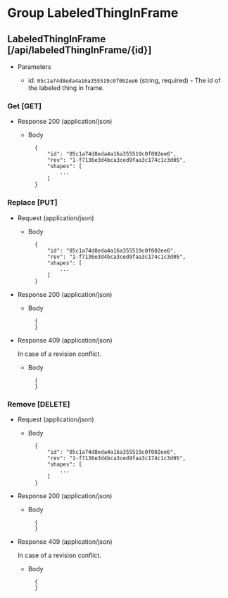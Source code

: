 # Group LabeledThingInFrame

## LabeledThingInFrame [/api/labeledThingInFrame/{id}]

+ Parameters

    + id: `05c1a74d8eda4a16a355519c0f002ee6` (string, required) - The id of the labeled thing in frame.

### Get [GET]

+ Response 200 (application/json)

    + Body

            {
                "id": "05c1a74d8eda4a16a355519c0f002ee6",
                "rev": "1-f7136e3d4bca3ced9faa3c174c1c3d05",
                "shapes": [
                    ...
                ]
            }

### Replace [PUT]

+ Request (application/json)

    + Body

            {
                "id": "05c1a74d8eda4a16a355519c0f002ee6",
                "rev": "1-f7136e3d4bca3ced9faa3c174c1c3d05",
                "shapes": [
                    ...
                ]
            }

+ Response 200 (application/json)

    + Body

            {
            }

+ Response 409 (application/json)

    In case of a revision conflict.

    + Body

            {
            }

### Remove [DELETE]

+ Request (application/json)

    + Body

            {
                "id": "05c1a74d8eda4a16a355519c0f002ee6",
                "rev": "1-f7136e3d4bca3ced9faa3c174c1c3d05",
                "shapes": [
                    ...
                ]
            }

+ Response 200 (application/json)

    + Body

            {
            }

+ Response 409 (application/json)

    In case of a revision conflict.

    + Body

            {
            }
